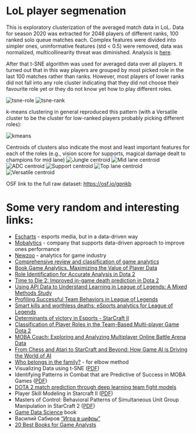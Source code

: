 # LoL player segmenation
This is exploratory clusterization of the averaged match data in LoL. Data for season 2020 was extracted for 2048 players of different ranks, 100 ranked solo queue matches each. Complex features were divided into simpler ones, uninformative features (std < 0.5) were removed, data was normalized, multicollinearity threat was diminished. Analysis is [here](https://github.com/Vutya/LoL_player_segmenation/blob/main/AnalysisData.ipynb).

After that t-SNE algorithm was used for averaged data over all players. It turned out that in this way players are grouped by most picked role in the last 100 matches rather than ranks. However, most players of lower ranks did not fall into any role cluster indicating that they did not choose their favourite role yet or they do not know yet how to play different roles.

![tsne-role](https://github.com/Vutya/LoL_player_segmenation/blob/main/clusters/tsne_role.png)
![tsne-rank](https://github.com/Vutya/LoL_player_segmenation/blob/main/clusters/tsne_rank.png)

k-means clustering in general reproduced this pattern (with a Versatile cluster to be the cluster for low-ranked players probably picking different roles):

![kmeans](https://github.com/Vutya/LoL_player_segmenation/blob/main/clusters/kmeans.png)

Centroids of clusters also indicate the most and least important features for each of the roles (e.g., vision score for supports, magical damage dealt to champions for mid lane)
![Jungle centroid](https://github.com/Vutya/LoL_player_segmenation/blob/main/clusters/jungle.png)
![Mid lane centroid](https://github.com/Vutya/LoL_player_segmenation/blob/main/clusters/mid.png)
![ADC centroid](https://github.com/Vutya/LoL_player_segmenation/blob/main/clusters/adc.png)
![Support centroid](https://github.com/Vutya/LoL_player_segmenation/blob/main/clusters/support.png)
![Top lane centroid](https://github.com/Vutya/LoL_player_segmenation/blob/main/clusters/top.png)
![Versatile centroid](https://github.com/Vutya/LoL_player_segmenation/blob/main/clusters/vers.png)

OSF link to the full raw dataset: https://osf.io/gpnkb

# Some very random and interesting links:
* [Escharts](https://escharts.com/) - esports media, but in a data-driven way
* [Mobalytics](https://mobalytics.gg/) - company that supports data-driven approach to improve ones performance
* [Newzoo](https://newzoo.com/) - analytics for game industry
* [Comprehensive review and classification of game analytics](https://doi.org/10.1007/s11761-020-00303-z) 
* [Book Game Analytics. Maximizing the Value of Player Data](https://link.springer.com/book/10.1007/978-1-4471-4769-5) 
* [Role Identification for Accurate Analysis in Dota 2](https://doi.org/10.1609/aiide.v15i1.5235) 
* [Time to Die 2: Improved in-game death prediction in Dota 2](https://www.sciencedirect.com/science/article/pii/S2666827023000191) 
* [Using API Data to Understand Learning in League of Legends: A Mixed Methods Study](https://doi.org/10.1080/09523987.2019.1614250)
* [Profiling Successful Team Behaviors in League of Legends](http://dx.doi.org/10.1145/3126858.3126886)
* [Smart kills and worthless deaths: eSports analytics for League of Legends](https://doi.org/10.1515/jqas-2019-0096)
* [Determinants of victory in Esports - StarCraft II](https://doi.org/10.1007/s11042-022-13373-2)
* [Classification of Player Roles in the Team-Based Multi-player Game Dota 2](https://doi.org/10.1007/978-3-319-24589-8_9)
* [MOBA Coach: Exploring and Analyzing Multiplayer Online Battle Arena Data](https://doi.org/10.1007/978-3-030-90439-5_16)
* [From Chess and Atari to StarCraft and Beyond: How Game AI is Driving the World of AI](https://doi.org/10.1007/s13218-020-00647-w)
* [Who belongs in the family?](https://doi.org/10.1007/BF02289263) - for elbow method
* Visualizing Data using t-SNE ([PDF](https://www.jmlr.org/papers/volume9/vandermaaten08a/vandermaaten08a.pdf))
* Identifying Patterns in Combat that are Predictive of Success in MOBA Games ([PDF](https://ciigar.csc.ncsu.edu/files/bib/Yang2014-MOBASucessPatterns.pdf))
* [DOTA 2 match prediction through deep learning team fight models](https://ieeexplore.ieee.org/document/9893647)
* Player Skill Modeling in Starcraft II ([PDF](https://ojs.aaai.org/index.php/AIIDE/article/download/12682/12530/16199))
* Masters of Control: Behavioral Patterns of Simultaneous Unit Group Manipulation in StarCraft 2 ([PDF](https://jeffhuang.com/papers/MastersOfControl_CHI15.pdf))
* [Game Data Science](https://academic.oup.com/book/39142) book
* Василий Сабиров [“Игра в цифры” ](https://habr.com/ru/companies/ruvds/articles/546306/)
* [20 Best Books for Game Analysts](https://www.devtodev.com/education/articles/en/154/20-best-books-for-game-analysts)




